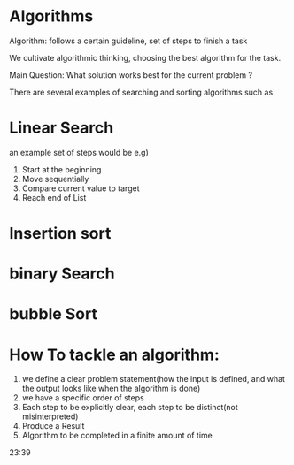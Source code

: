 # Algorithms


Algorithm: follows a certain guideline, set of steps to finish a task

We cultivate algorithmic thinking, choosing the best algorithm for the task.

Main Question: What solution works best for the current problem ?

There are several examples of searching and sorting algorithms such as 

# Linear Search
an example set of steps would be e.g)
1) Start at the beginning
2) Move sequentially 
3) Compare current value to target 
4)  Reach end of List

# Insertion sort
# binary Search
# bubble Sort


# How To tackle an algorithm:
1) we define a clear problem statement(how the input is defined, and what the output looks like when the algorithm is done)
2) we have a specific order of steps
3) Each step to be explicitly clear, each step to be distinct(not misinterpreted)
4) Produce a Result
5) Algorithm to be completed in a finite amount of time


23:39

























